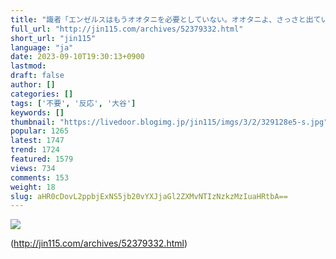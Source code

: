 ```yaml
---
title: "識者「エンゼルスはもうオオタニを必要としていない。オオタニよ、さっさと出ていけ」と大谷不要論を展開→海外ファンの反応がこちら・・・ : オレ的ゲーム速報＠刃"
full_url: "http://jin115.com/archives/52379332.html"
short_url: "jin115"
language: "ja"
date: 2023-09-10T19:30:13+0900
lastmod: 
draft: false
author: []
categories: []
tags: ['不要', '反応', '大谷']
keywords: []
thumbnail: "https://livedoor.blogimg.jp/jin115/imgs/3/2/329128e5-s.jpg"
popular: 1265
latest: 1747
trend: 1724
featured: 1579
views: 734
comments: 153
weight: 18
slug: aHR0cDovL2ppbjExNS5jb20vYXJjaGl2ZXMvNTIzNzkzMzIuaHRtbA==
---
```


![](https://livedoor.blogimg.jp/jin115/imgs/3/2/329128e5-s.jpg)



(http://jin115.com/archives/52379332.html)
